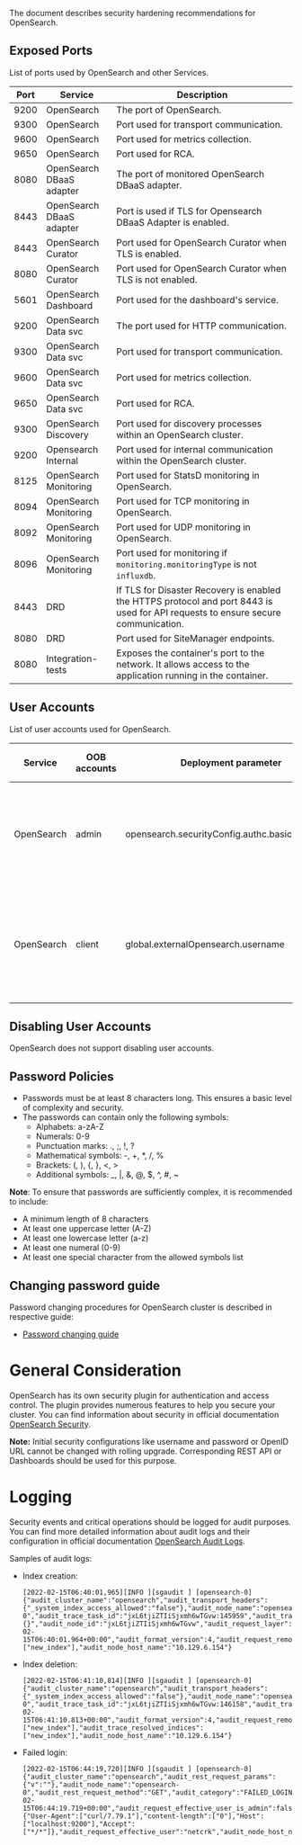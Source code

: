 The document describes security hardening recommendations for OpenSearch.

## Exposed Ports

List of ports used by OpenSearch and other Services. 

| Port | Service                  | Description                                                                                                                       |
|------|--------------------------|-----------------------------------------------------------------------------------------------------------------------------------|
| 9200 | OpenSearch               | The port of OpenSearch.                                                                                                           |
| 9300 | OpenSearch               | Port used for transport communication.                                                                                            |
| 9600 | OpenSearch               | Port used for metrics collection.                                                                                                 |
| 9650 | OpenSearch               | Port used for RCA.                                                                                                                |
| 8080 | OpenSearch DBaaS adapter | The port of monitored OpenSearch DBaaS adapter.                                                                                   |
| 8443 | OpenSearch DBaaS adapter | Port is used if TLS for Opensearch DBaaS Adapter is enabled.                                                                      |
| 8443 | OpenSearch Curator       | Port used for OpenSearch Curator when TLS is enabled.                                                                             |
| 8080 | OpenSearch Curator       | Port used for OpenSearch Curator when TLS is not enabled.                                                                         |
| 5601 | OpenSearch Dashboard     | Port used for the dashboard's service.                                                                                            |
| 9200 | OpenSearch Data svc      | The port used for HTTP communication.                                                                                             |
| 9300 | OpenSearch Data svc      | Port used for transport communication.                                                                                            |
| 9600 | OpenSearch Data svc      | Port used for metrics collection.                                                                                                 |
| 9650 | OpenSearch Data svc      | Port used for RCA.                                                                                                                |
| 9300 | OpenSearch Discovery     | Port used for discovery processes within an OpenSearch cluster.                                                                   |
| 9200 | Opensearch Internal      | Port used for internal communication within the OpenSearch cluster.                                                               |
| 8125 | OpenSearch Monitoring    | Port used for StatsD monitoring in OpenSearch.                                                                                    |
| 8094 | OpenSearch Monitoring    | Port used for TCP monitoring in OpenSearch.                                                                                       |
| 8092 | OpenSearch Monitoring    | Port used for UDP monitoring in OpenSearch.                                                                                       |
| 8096 | OpenSearch Monitoring    | Port used for monitoring if `monitoring.monitoringType` is not `influxdb`.                                                        |
| 8443 | DRD                      | If TLS for Disaster Recovery is enabled the HTTPS protocol and port 8443 is used for API requests to ensure secure communication. |
| 8080 | DRD                      | Port used for SiteManager endpoints.                                                                                              |
| 8080 | Integration-tests        | Exposes the container's port to the network. It allows access to the application running in the container.                        |

## User Accounts

List of user accounts used for OpenSearch.

| Service    | OOB accounts | Deployment parameter                           | Is Break Glass account | Can be blocked | Can be deleted | Comment                                                                                            |
|------------|--------------|------------------------------------------------|------------------------|----------------|----------------|----------------------------------------------------------------------------------------------------|
| OpenSearch | admin        | opensearch.securityConfig.authc.basic.username | yes                    | no             | no             | The default admin user. There is no default value, the name must be specified during deploy.       |
| OpenSearch | client       | global.externalOpensearch.username             | no                     | yes            | yes            | The external OpenSearch user. There is no default value, the name must be specified during deploy. |

## Disabling User Accounts

OpenSearch does not support disabling user accounts.

## Password Policies

* Passwords must be at least 8 characters long. This ensures a basic level of complexity and security.
* The passwords can contain only the following symbols:
    * Alphabets: a-zA-Z
    * Numerals: 0-9
    * Punctuation marks: ., ;, !, ?
    * Mathematical symbols: -, +, *, /, %
    * Brackets: (, ), {, }, <, >
    * Additional symbols: _, |, &, @, $, ^, #, ~

**Note**: To ensure that passwords are sufficiently complex, it is recommended to include:

* A minimum length of 8 characters
* At least one uppercase letter (A-Z)
* At least one lowercase letter (a-z)
* At least one numeral (0-9)
* At least one special character from the allowed symbols list

## Changing password guide

Password changing procedures for OpenSearch cluster is described in respective guide:

* [Password changing guide](/docs/public/password-changing.md)

# General Consideration

OpenSearch has its own security plugin for authentication and access control. The plugin provides numerous features to help you secure your cluster.
You can find information about security in official documentation [OpenSearch Security](https://opensearch.org/docs/latest/security-plugin/index/).

**Note:** Initial security configurations like username and password or OpenID URL cannot be changed with rolling upgrade.
Corresponding REST API or Dashboards should be used for this purpose.

# Logging

Security events and critical operations should be logged for audit purposes. You can find more detailed information
about audit logs and their configuration in official documentation [OpenSearch Audit Logs](https://opensearch.org/docs/latest/security-plugin/audit-logs/index/).

Samples of audit logs:

* Index creation:

  ```text
  [2022-02-15T06:40:01,965][INFO ][sgaudit ] [opensearch-0] {"audit_cluster_name":"opensearch","audit_transport_headers":{"_system_index_access_allowed":"false"},"audit_node_name":"opensearch-0","audit_trace_task_id":"jxL6tjiZTIiSjxmh6wTGvw:145959","audit_transport_request_type":"CreateIndexRequest","audit_category":"INDEX_EVENT","audit_request_origin":"REST","audit_request_body":"{}","audit_node_id":"jxL6tjiZTIiSjxmh6wTGvw","audit_request_layer":"TRANSPORT","@timestamp":"2022-02-15T06:40:01.964+00:00","audit_format_version":4,"audit_request_remote_address":"127.0.0.1","audit_request_privilege":"indices:admin/create","audit_node_host_address":"10.129.6.154","audit_request_effective_user":"netcrk","audit_trace_indices":["new_index"],"audit_node_host_name":"10.129.6.154"}
  ```

* Index deletion:

  ```text
  [2022-02-15T06:41:10,814][INFO ][sgaudit ] [opensearch-0] {"audit_cluster_name":"opensearch","audit_transport_headers":{"_system_index_access_allowed":"false"},"audit_node_name":"opensearch-0","audit_trace_task_id":"jxL6tjiZTIiSjxmh6wTGvw:146158","audit_transport_request_type":"DeleteIndexRequest","audit_category":"INDEX_EVENT","audit_request_origin":"REST","audit_node_id":"jxL6tjiZTIiSjxmh6wTGvw","audit_request_layer":"TRANSPORT","@timestamp":"2022-02-15T06:41:10.813+00:00","audit_format_version":4,"audit_request_remote_address":"127.0.0.1","audit_request_privilege":"indices:admin/delete","audit_node_host_address":"10.129.6.154","audit_request_effective_user":"netcrk","audit_trace_indices":["new_index"],"audit_trace_resolved_indices":["new_index"],"audit_node_host_name":"10.129.6.154"}
  ```

* Failed login:

  ```text
  [2022-02-15T06:44:19,720][INFO ][sgaudit ] [opensearch-0] {"audit_cluster_name":"opensearch","audit_rest_request_params":{"v":""},"audit_node_name":"opensearch-0","audit_rest_request_method":"GET","audit_category":"FAILED_LOGIN","audit_request_origin":"REST","audit_node_id":"jxL6tjiZTIiSjxmh6wTGvw","audit_request_layer":"REST","audit_rest_request_path":"/_cat/indices","@timestamp":"2022-02-15T06:44:19.719+00:00","audit_request_effective_user_is_admin":false,"audit_format_version":4,"audit_request_remote_address":"127.0.0.1","audit_node_host_address":"10.129.6.154","audit_rest_request_headers":{"User-Agent":["curl/7.79.1"],"content-length":["0"],"Host":["localhost:9200"],"Accept":["*/*"]},"audit_request_effective_user":"netcrk","audit_node_host_name":"10.129.6.154"}
  ```
